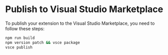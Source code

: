 # Publish to Visual Studio Marketplace

To publish your extension to the Visual Studio Marketplace, you need to follow these steps:

```sh
npm run build
npm version patch && vsce package
vsce publish

```
